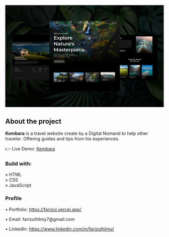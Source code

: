 <div align='center'>
<img src='https://github.com/FarizAdzmir/Kembara/blob/main/assets/img/Kembara.webp'/>

</div>

<h2>About the project</h2>

  <p><b>Kembara</b> is a travel website create by a Digital Nomand to help other traveler. Offering guides and tips from his experiences.</p>

👉 Live Demo: <a href='https://kembara.vercel.app/'>Kembara</a>

<h3>Build with:</h3>

» HTML <br>
» CSS <br>
» JavaScript

<h3>Profile</h3>
<div>
  <p>&bull; Portfolio: <a href="https://farizul.vercel.app/">https://farizul.vercel.app/</a></p>
  <p>&bull; Email: farizulhilmy7@gmail.com</p>
  <p>&bull; LinkedIn: <a href="https://www.linkedin.com/in/farizulhilmy/">https://www.linkedin.com/in/farizulhilmy/</a></p>
</div>


